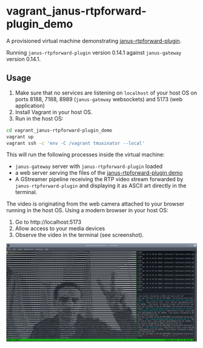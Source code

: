# vagrant_janus-rtpforward-plugin_demo

A provisioned virtual machine demonstrating [janus-rtpforward-plugin](https://github.com/michaelfranzl/janus-rtpforward-plugin).

Running `janus-rtpforward-plugin` version 0.14.1 against `janus-gateway` version 0.14.1.

## Usage

1. Make sure that no services are listening on `localhost` of your host OS on ports 8188, 7188, 8989 (`janus-gateway` websockets) and 5173 (web application)
2. Install Vagrant in your host OS.
3. Run in the host OS:

```sh
cd vagrant_janus-rtpforward-plugin_demo
vagrant up
vagrant ssh -c 'env -C /vagrant tmuxinator --local'
```

This will run the following processes inside the virtual machine:

* `janus-gateway` server with `janus-rtpforward-plugin` loaded
* a web server serving the files of the [janus-rtpforward-plugin demo](https://github.com/michaelfranzl/janus-rtpforward-plugin/tree/master/demo)
* A GStreamer pipeline receiving the RTP video stream forwarded by `janus-rtpforward-plugin` and displaying it as ASCII art directly in the terminal.

The video is originating from the web camera attached to your browser running in the host OS. Using a modern browser in your host OS:

1. Go to http://localhost:5173
2. Allow access to your media devices
3. Observe the video in the terminal (see screenshot).

![Screenshot of vagrant_janus-rtpforward-plugin_demo](screenshot.jpg)

